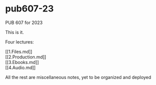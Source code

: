 # pub607-23
PUB 607 for 2023

This is it.

Four lectures:

[[1.Files.md]]  
[[2.Production.md]]  
[[3.Ebooks.md]]  
[[4.Audio.md]]  

All the rest are miscellaneous notes, yet to be organized and deployed